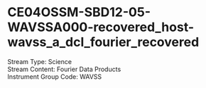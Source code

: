 # CE04OSSM-SBD12-05-WAVSSA000-recovered_host-wavss_a_dcl_fourier_recovered

Stream Type: Science<br>
Stream Content: Fourier Data Products<br>
Instrument Group Code: WAVSS<br>
